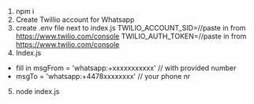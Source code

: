 1) npm i
2) Create Twillio account for Whatsapp
3) create .env file next to index.js
TWILIO_ACCOUNT_SID=//paste in from https://www.twilio.com/console
TWILIO_AUTH_TOKEN=//paste in from https://www.twilio.com/console
4) Index.js 
 * fill in msgFrom = 'whatsapp:+xxxxxxxxxxx' // with provided number
 * msgTo = 'whatsapp:+4478xxxxxxxx' // your phone nr

 5) node index.js



   